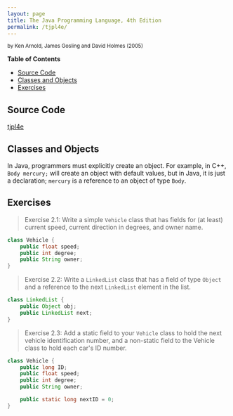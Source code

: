 ```yaml
---
layout: page
title: The Java Programming Language, 4th Edition
permalink: /tjpl4e/
---
```


<small>by Ken Arnold, James Gosling and David Holmes (2005)</small>

**Table of Contents**

- [Source Code](#source-code)
- [Classes and Objects](#classes-and-objects)
- [Exercises](#exercises)

## Source Code

[tjpl4e](https://github.com/ADHwang/book-src/blob/master/tjpl4e)

## Classes and Objects

In Java, programmers must explicitly create an object. For example, in C++, `Body mercury;` will create an object with default values, but in Java, it is just a declaration; `mercury` is a reference to an object of type `Body`.

## Exercises

> Exercise 2.1: Write a simple `Vehicle` class that has fields for (at least) current speed, current direction in degrees, and owner name.

```java
class Vehicle {
    public float speed;
    public int degree;
    public String owner;
}
```

> Exercise 2.2: Write a `LinkedList` class that has a field of type `Object` and a reference to the next `LinkedList` element in the list.

```java
class LinkedList {
    public Object obj;
    public LinkedList next;
}
```

> Exercise 2.3: Add a static field to your `Vehicle` class to hold the next vehicle identification number, and a non-static field to the Vehicle class to hold each car's ID number.

```java
class Vehicle {
    public long ID;
    public float speed;
    public int degree;
    public String owner;

    public static long nextID = 0;
}
```